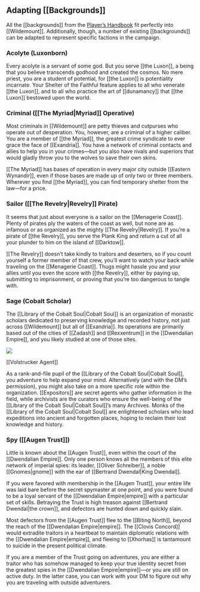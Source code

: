 ## Adapting [[Backgrounds]]

All the [[backgrounds]] from the [Player’s Handbook](https://www.dndbeyond.com/sources/phb "Player’s Handbook") fit perfectly into [[Wildemount]]. Additionally, though, a number of existing [[backgrounds]] can be adapted to represent specific factions in the campaign.

### Acolyte (Luxonborn)

Every acolyte is a servant of some god. But you serve [[the Luxon]], a being that you believe transcends godhood and created the cosmos. No mere priest, you are a student of potential, for [[the Luxon]] is potentiality incarnate. Your Shelter of the Faithful feature applies to all who venerate [[the Luxon]], and to all who practice the art of [[dunamancy]] that [[the Luxon]] bestowed upon the world.

### Criminal ([[The Myriad|Myriad]] Operative)

Most criminals in [[Wildemount]] are petty thieves and cutpurses who operate out of desperation. You, however, are a criminal of a higher caliber. You are a member of [[the Myriad]], the greatest crime syndicate to ever grace the face of [[Exandria]]. You have a network of criminal contacts and allies to help you in your crimes—but you also have rivals and superiors that would gladly throw you to the wolves to save their own skins.

[[The Myriad]] has bases of operation in every major city outside [[Eastern Wynandir]], even if those bases are made up of only two or three members. Wherever you find [[the Myriad]], you can find temporary shelter from the law—for a price.

### Sailor ([[The Revelry|Revelry]] Pirate)

It seems that just about everyone is a sailor on the [[Menagerie Coast]]. Plenty of pirates ply the waters of the coast as well, but none are as infamous or as organized as the mighty [[The Revelry|Revelry]]. If you’re a pirate of [[the Revelry]], you serve the Plank King and return a cut of all your plunder to him on the island of [[Darktow]].

[[The Revelry]] doesn’t take kindly to traitors and deserters, so if you count yourself a former member of that crew, you’ll want to watch your back while traveling on the [[Menagerie Coast]]. Thugs might hassle you and your allies until you even the score with [[the Revelry]], either by paying up, submitting to imprisonment, or proving that you’re too dangerous to tangle with.

### Sage (Cobalt Scholar)

The [[Library of the Cobalt Soul|Cobalt Soul]] is an organization of monastic scholars dedicated to preserving knowledge and recorded history, not just across [[Wildemount]] but all of [[Exandria]]. Its operations are primarily based out of the cities of [[Zadash]] and [[Rexxentrum]] in the [[Dwendalian Empire]], and you likely studied at one of those sites.

[![](https://media.dndbeyond.com/compendium-images/egtw/yDOyqyOocErRgYJK/04-23.png)](https://media.dndbeyond.com/compendium-images/egtw/yDOyqyOocErRgYJK/04-23.png)

[[Volstrucker Agent]]

As a rank-and-file pupil of the [[Library of the Cobalt Soul|Cobalt Soul]], you adventure to help expand your mind. Alternatively (and with the DM’s permission), you might also take on a more specific role within the organization. [[Expositors]] are secret agents who gather information in the field, while archivists are the curators who ensure the well-being of the [[Library of the Cobalt Soul|Cobalt Soul]]’s many Archives. Monks of the [[Library of the Cobalt Soul|Cobalt Soul]] are enlightened scholars who lead expeditions into ancient and forgotten places, hoping to reclaim their lost knowledge and history.

### Spy ([[Augen Trust]])

Little is known about the [[Augen Trust]], even within the court of the [[Dwendalian Empire]]. Only one person knows all the members of this elite network of imperial spies: its leader, [[Oliver Schreiber]], a noble [[Gnomes|gnome]] with the ear of [[Bertrand Dwendal|King Dwendal]].

If you were favored with membership in the [[Augen Trust]], your entire life was laid bare before the secret spymaster at one point, and you were found to be a loyal servant of the [[Dwendalian Empire|empire]] with a particular set of skills. Betraying the Trust is high treason against [[Bertrand Dwendal|the crown]], and defectors are hunted down and quickly slain.

Most defectors from the [[Augen Trust]] flee to the [[Biting North]], beyond the reach of the [[Dwendalian Empire|empire]]. The [[Clovis Concord]] would extradite traitors in a heartbeat to maintain diplomatic relations with the [[Dwendalian Empire|empire]], and fleeing to [[Xhorhas]] is tantamount to suicide in the present political climate.

If you are a member of the Trust going on adventures, you are either a traitor who has somehow managed to keep your true identity secret from the greatest spies in the [[Dwendalian Empire|empire]]—or you are still on active duty. In the latter case, you can work with your DM to figure out why you are traveling with outside adventurers.